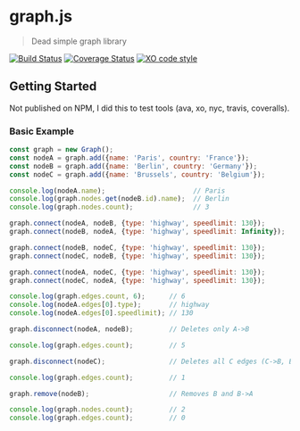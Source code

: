 # graph.js
> Dead simple graph library

[![Build Status](https://travis-ci.org/BlitzBanana/graph.js.svg?branch=master)](https://travis-ci.org/BlitzBanana/graph.js)
[![Coverage Status](https://coveralls.io/repos/github/BlitzBanana/graph.js/badge.svg?branch=master)](https://coveralls.io/github/BlitzBanana/graph.js?branch=master)
[![XO code style](https://img.shields.io/badge/code_style-XO-5ed9c7.svg)](https://github.com/sindresorhus/xo)

## Getting Started

Not published on NPM, I did this to test tools (ava, xo, nyc, travis, coveralls).

### Basic Example

```js
const graph = new Graph();
const nodeA = graph.add({name: 'Paris', country: 'France'});
const nodeB = graph.add({name: 'Berlin', country: 'Germany'});
const nodeC = graph.add({name: 'Brussels', country: 'Belgium'});

console.log(nodeA.name);                      // Paris
console.log(graph.nodes.get(nodeB.id).name);  // Berlin
console.log(graph.nodes.count);               // 3

graph.connect(nodeA, nodeB, {type: 'highway', speedlimit: 130});
graph.connect(nodeB, nodeA, {type: 'highway', speedlimit: Infinity});

graph.connect(nodeB, nodeC, {type: 'highway', speedlimit: 130});
graph.connect(nodeC, nodeB, {type: 'highway', speedlimit: 130});

graph.connect(nodeA, nodeC, {type: 'highway', speedlimit: 130});
graph.connect(nodeC, nodeA, {type: 'highway', speedlimit: 130});

console.log(graph.edges.count, 6);      // 6
console.log(nodeA.edges[0].type);       // highway
console.log(nodeA.edges[0].speedlimit); // 130

graph.disconnect(nodeA, nodeB);         // Deletes only A->B

console.log(graph.edges.count);         // 5

graph.disconnect(nodeC);                // Deletes all C edges (C->B, B->C, C->A, A->C)

console.log(graph.edges.count);         // 1

graph.remove(nodeB);                    // Removes B and B->A

console.log(graph.nodes.count);         // 2
console.log(graph.edges.count);         // 0
```
